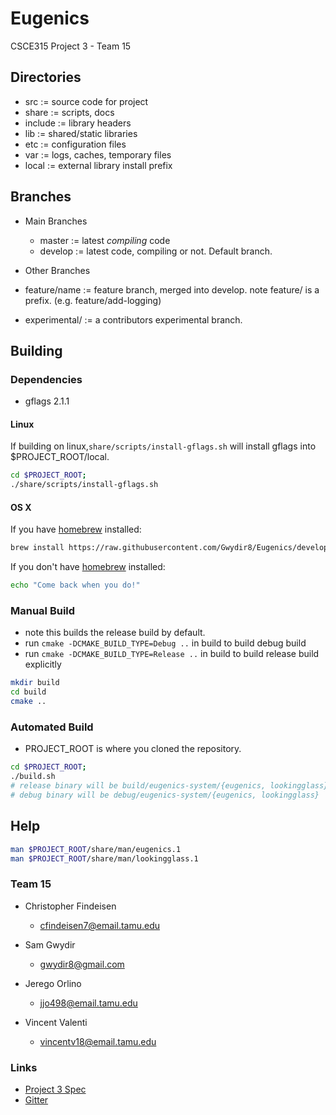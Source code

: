 # Eugenics
CSCE315 Project 3 - Team 15

## Directories

- src := source code for project
- share := scripts, docs
- include := library headers
- lib := shared/static libraries
- etc := configuration files
- var := logs, caches, temporary files
- local := external library install prefix

## Branches

* Main Branches
  - master := latest *compiling* code
  - develop := latest code, compiling or not. Default branch.

* Other Branches
- feature/name := feature branch, merged into develop. note feature/ is a prefix. (e.g. feature/add-logging)

- experimental/<name> := a contributors experimental branch.

## Building
### Dependencies
- gflags 2.1.1

#### Linux
If building on linux,`share/scripts/install-gflags.sh` will install gflags into $PROJECT_ROOT/local.

```bash
cd $PROJECT_ROOT;
./share/scripts/install-gflags.sh
```

#### OS X
If you have [homebrew](https://github.com/Homebrew/homebrew) installed:
```bash
brew install https://raw.githubusercontent.com/Gwydir8/Eugenics/develop/share/scripts/gflags.rb
```

If you don't have [homebrew](https://github.com/Homebrew/homebrew) installed:
```bash
echo "Come back when you do!"
```

### Manual Build
- note this builds the release build by default.
- run `cmake -DCMAKE_BUILD_TYPE=Debug ..` in build to build debug build
- run `cmake -DCMAKE_BUILD_TYPE=Release ..` in build to build release build explicitly

```bash
mkdir build
cd build
cmake ..
```

### Automated Build
- PROJECT_ROOT is where you cloned the repository.
```bash
cd $PROJECT_ROOT;
./build.sh
# release binary will be build/eugenics-system/{eugenics, lookingglass}
# debug binary will be debug/eugenics-system/{eugenics, lookingglass}
```

## Help
```bash
man $PROJECT_ROOT/share/man/eugenics.1
man $PROJECT_ROOT/share/man/lookingglass.1
```

### Team 15
* Christopher Findeisen
  - cfindeisen7@email.tamu.edu

* Sam Gwydir
  - gwydir8@gmail.com

* Jerego Orlino
  - jjo498@email.tamu.edu

* Vincent Valenti
  - vincentv18@email.tamu.edu

### Links

  - [Project 3 Spec](http://faculty.cse.tamu.edu/ritchey/courses/csce315/spring15/homework/project3.pdf)
  - [Gitter](https://gitter.im/Gwydir8/CSCE315-Project3-Mirror?utm_source=badge&utm_medium=badge&utm_campaign=pr-badge&content=body_link)
